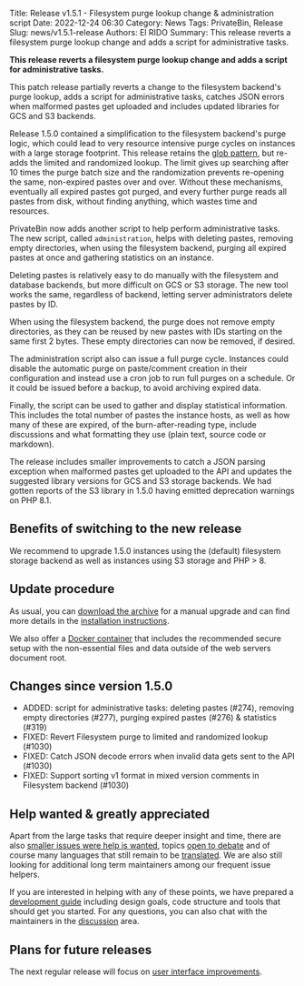 Title: Release v1.5.1 - Filesystem purge lookup change & administration script
Date: 2022-12-24 06:30
Category: News
Tags: PrivateBin, Release
Slug: news/v1.5.1-release
Authors: El RIDO
Summary: This release reverts a filesystem purge lookup change and adds a script for administrative tasks.

**This release reverts a filesystem purge lookup change and adds a script for administrative tasks.**

This patch release partially reverts a change to the filesystem backend's purge lookup, adds a script for administrative tasks, catches JSON errors when malformed pastes get uploaded and includes updated libraries for GCS and S3 backends.

Release 1.5.0 contained a simplification to the filesystem backend's purge logic, which could lead to very resource intensive purge cycles on instances with a large storage footprint. This release retains the [glob pattern](https://en.wikipedia.org/wiki/Glob_(programming)), but re-adds the limited and randomized lookup. The limit gives up searching after 10 times the purge batch size and the randomization prevents re-opening the same, non-expired pastes over and over. Without these mechanisms, eventually all expired pastes got purged, and every further purge reads all pastes from disk, without finding anything, which wastes time and resources.

PrivateBin now adds another script to help perform administrative tasks. The new script, called `administration`, helps with deleting pastes, removing empty directories, when using the filesystem backend, purging all expired pastes at once and gathering statistics on an instance.

Deleting pastes is relatively easy to do manually with the filesystem and database backends, but more difficult on GCS or S3 storage. The new tool works the same, regardless of backend, letting server administrators delete pastes by ID.

When using the filesystem backend, the purge does not remove empty directories, as they can be reused by new pastes with IDs starting on the same first 2 bytes. These empty directories can now be removed, if desired.

The administration script also can issue a full purge cycle. Instances could disable the automatic purge on paste/comment creation in their configuration and instead use a cron job to run full purges on a schedule. Or it could be issued before a backup, to avoid archiving expired data.

Finally, the script can be used to gather and display statistical information. This includes the total number of pastes the instance hosts, as well as how many of these are expired, of the burn-after-reading type, include discussions and what formatting they use (plain text, source code or markdown).

The release includes smaller improvements to catch a JSON parsing exception when malformed pastes get uploaded to the API and updates the suggested library versions for GCS and S3 storage backends. We had gotten reports of the S3 library in 1.5.0 having emitted deprecation warnings on PHP 8.1.

## Benefits of switching to the new release

We recommend to upgrade 1.5.0 instances using the (default) filesystem storage backend as well as instances using S3 storage and PHP > 8.

## Update procedure

As usual, you can [download the archive](https://github.com/PrivateBin/PrivateBin/releases/latest) for a manual upgrade and can find more details in the [installation instructions](https://github.com/PrivateBin/PrivateBin/blob/master/INSTALL.md#installation).

We also offer a [Docker container](https://hub.docker.com/r/privatebin/nginx-fpm-alpine/) that includes the recommended secure setup with the non-essential files and data outside of the web servers document root.

## Changes since version 1.5.0

* ADDED: script for administrative tasks: deleting pastes (#274), removing empty directories (#277), purging expired pastes (#276) & statistics (#319)
* FIXED: Revert Filesystem purge to limited and randomized lookup (#1030)
* FIXED: Catch JSON decode errors when invalid data gets sent to the API (#1030)
* FIXED: Support sorting v1 format in mixed version comments in Filesystem backend (#1030)

## Help wanted & greatly appreciated

Apart from the large tasks that require deeper insight and time, there are also [smaller issues were help is wanted](https://github.com/PrivateBin/PrivateBin/issues?q=is%3Aopen+is%3Aissue+label%3A%22help+wanted%22), topics [open to debate](https://github.com/PrivateBin/PrivateBin/issues?utf8=%E2%9C%93&q=is%3Aopen+is%3Aissue+label%3A%22discuss+me%22+) and of course many languages that still remain to be [translated](https://github.com/PrivateBin/PrivateBin/wiki/Translation). We are also still looking for additional long term maintainers among our frequent issue helpers.

If you are interested in helping with any of these points, we have prepared a [development guide](https://github.com/PrivateBin/PrivateBin/wiki/Development) including design goals, code structure and tools that should get you started. For any questions, you can also chat with the maintainers in the [discussion](https://github.com/PrivateBin/PrivateBin/discussions) area.

## Plans for future releases

The next regular release will focus on [user interface improvements](https://github.com/PrivateBin/PrivateBin/milestone/6).
